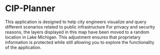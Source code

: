 # CIP-Planner
This application is designed to help city engineers visualize and query different scenarios related to public infrastructure
For privacy and security reasons, the layers displayed in this map have been moved to a random location in Lake Michigan.
This adjustment ensures that proprietary information is protected while still allowing you to explore the functionality of the application.